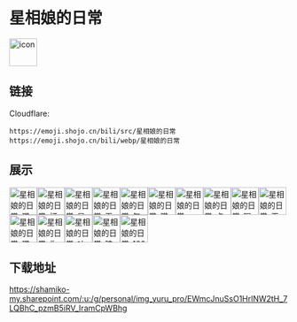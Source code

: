 # 星相娘的日常
<img src="https://emoji.shojo.cn/bili/src/星相娘的日常/icon.png" width="50" height="50" alt="icon">

## 链接
Cloudflare:
```
https://emoji.shojo.cn/bili/src/星相娘的日常
https://emoji.shojo.cn/bili/webp/星相娘的日常
```
## 展示
<img src="https://emoji.shojo.cn/bili/src/星相娘的日常/星相娘的日常-猫脑阔.png" width="50" height="50" alt="星相娘的日常-猫脑阔"><img src="https://emoji.shojo.cn/bili/src/星相娘的日常/星相娘的日常-打破幻想.png" width="50" height="50" alt="星相娘的日常-打破幻想"><img src="https://emoji.shojo.cn/bili/src/星相娘的日常/星相娘的日常-星吧.png" width="50" height="50" alt="星相娘的日常-星吧"><img src="https://emoji.shojo.cn/bili/src/星相娘的日常/星相娘的日常-无语.png" width="50" height="50" alt="星相娘的日常-无语"><img src="https://emoji.shojo.cn/bili/src/星相娘的日常/星相娘的日常-气晕.png" width="50" height="50" alt="星相娘的日常-气晕"><img src="https://emoji.shojo.cn/bili/src/星相娘的日常/星相娘的日常-猫身子.png" width="50" height="50" alt="星相娘的日常-猫身子"><img src="https://emoji.shojo.cn/bili/src/星相娘的日常/星相娘的日常-一键三连.png" width="50" height="50" alt="星相娘的日常-一键三连"><img src="https://emoji.shojo.cn/bili/src/星相娘的日常/星相娘的日常-点赞.png" width="50" height="50" alt="星相娘的日常-点赞"><img src="https://emoji.shojo.cn/bili/src/星相娘的日常/星相娘的日常-喝水.png" width="50" height="50" alt="星相娘的日常-喝水"><img src="https://emoji.shojo.cn/bili/src/星相娘的日常/星相娘的日常-王来承认.png" width="50" height="50" alt="星相娘的日常-王来承认"><img src="https://emoji.shojo.cn/bili/src/星相娘的日常/星相娘的日常-猫屁股.png" width="50" height="50" alt="星相娘的日常-猫屁股"><img src="https://emoji.shojo.cn/bili/src/星相娘的日常/星相娘的日常-你好.png" width="50" height="50" alt="星相娘的日常-你好"><img src="https://emoji.shojo.cn/bili/src/星相娘的日常/星相娘的日常-吐魂.png" width="50" height="50" alt="星相娘的日常-吐魂"><img src="https://emoji.shojo.cn/bili/src/星相娘的日常/星相娘的日常-脖子疼.png" width="50" height="50" alt="星相娘的日常-脖子疼"><img src="https://emoji.shojo.cn/bili/src/星相娘的日常/星相娘的日常-100分.png" width="50" height="50" alt="星相娘的日常-100分">

## 下载地址

https://shamiko-my.sharepoint.com/:u:/g/personal/img_yuru_pro/EWmcJnuSsO1HrlNW2tH_7LQBhC_pzmB5iRV_IramCpWBhg
